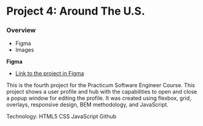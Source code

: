 # Project 4: Around The U.S.

### Overview

- Figma
- Images

**Figma**

- [Link to the project in Figma](https://www.figma.com/file/SurN1jaeEQIhuZEDMhmWWf/Sprint-4-Around-The-U.S.-desktop-mobile?node-id=0%3A1)

This is the fourth project for the Practicum Software Engineer Course. This project shows a user profile and hub with the capabilities to open and close a popup window for editing the profile. It was created using flexbox, grid, overlays, responsive design, BEM methodology, and JavaScript.

Technology:
HTML5
CSS
JavaScript
Github
